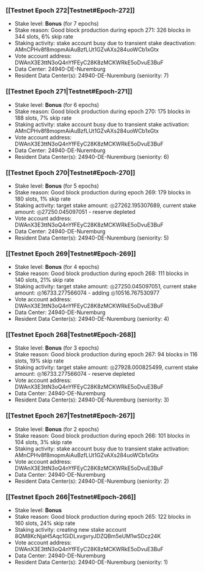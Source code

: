 ### [[Testnet Epoch 272|Testnet#Epoch-272]]
* Stake level: **Bonus** (for 7 epochs)
* Stake reason: Good block production during epoch 271: 326 blocks in 344 slots, 6% skip rate
* Staking activity: stake account busy due to transient stake deactivation: AMnCPHv8f8mopmAiAuBzfLUt1GZvAXs284uoWCb1xGtx
* Vote account address: DWAnX3E3ttN3oQ4nYfFEyC28K8zMCKWRkE5oDvuE3BuF
* Data Center: 24940-DE-Nuremburg
* Resident Data Center(s): 24940-DE-Nuremburg (seniority: 7)
### [[Testnet Epoch 271|Testnet#Epoch-271]]
* Stake level: **Bonus** (for 6 epochs)
* Stake reason: Good block production during epoch 270: 175 blocks in 188 slots, 7% skip rate
* Staking activity: stake account busy due to transient stake activation: AMnCPHv8f8mopmAiAuBzfLUt1GZvAXs284uoWCb1xGtx
* Vote account address: DWAnX3E3ttN3oQ4nYfFEyC28K8zMCKWRkE5oDvuE3BuF
* Data Center: 24940-DE-Nuremburg
* Resident Data Center(s): 24940-DE-Nuremburg (seniority: 6)
### [[Testnet Epoch 270|Testnet#Epoch-270]]
* Stake level: **Bonus** (for 5 epochs)
* Stake reason: Good block production during epoch 269: 179 blocks in 180 slots, 1% skip rate
* Staking activity: target stake amount: ◎27262.195307689, current stake amount: ◎27250.045097051 - reserve depleted
* Vote account address: DWAnX3E3ttN3oQ4nYfFEyC28K8zMCKWRkE5oDvuE3BuF
* Data Center: 24940-DE-Nuremburg
* Resident Data Center(s): 24940-DE-Nuremburg (seniority: 5)
### [[Testnet Epoch 269|Testnet#Epoch-269]]
* Stake level: **Bonus** (for 4 epochs)
* Stake reason: Good block production during epoch 268: 111 blocks in 140 slots, 21% skip rate
* Staking activity: target stake amount: ◎27250.045097051, current stake amount: ◎16733.277566074 - adding ◎10516.767530977
* Vote account address: DWAnX3E3ttN3oQ4nYfFEyC28K8zMCKWRkE5oDvuE3BuF
* Data Center: 24940-DE-Nuremburg
* Resident Data Center(s): 24940-DE-Nuremburg (seniority: 4)
### [[Testnet Epoch 268|Testnet#Epoch-268]]
* Stake level: **Bonus** (for 3 epochs)
* Stake reason: Good block production during epoch 267: 94 blocks in 116 slots, 19% skip rate
* Staking activity: target stake amount: ◎27928.000825499, current stake amount: ◎16733.277566074 - reserve depleted
* Vote account address: DWAnX3E3ttN3oQ4nYfFEyC28K8zMCKWRkE5oDvuE3BuF
* Data Center: 24940-DE-Nuremburg
* Resident Data Center(s): 24940-DE-Nuremburg (seniority: 3)
### [[Testnet Epoch 267|Testnet#Epoch-267]]
* Stake level: **Bonus** (for 2 epochs)
* Stake reason: Good block production during epoch 266: 101 blocks in 104 slots, 3% skip rate
* Staking activity: stake account busy due to transient stake activation: AMnCPHv8f8mopmAiAuBzfLUt1GZvAXs284uoWCb1xGtx
* Vote account address: DWAnX3E3ttN3oQ4nYfFEyC28K8zMCKWRkE5oDvuE3BuF
* Data Center: 24940-DE-Nuremburg
* Resident Data Center(s): 24940-DE-Nuremburg (seniority: 2)
### [[Testnet Epoch 266|Testnet#Epoch-266]]
* Stake level: **Bonus**
* Stake reason: Good block production during epoch 265: 122 blocks in 160 slots, 24% skip rate
* Staking activity: creating new stake account 8QM8KcNjaH5Aqc1GiDLxvgvryJDZQBm5eUM1wSDcz24K
* Vote account address: DWAnX3E3ttN3oQ4nYfFEyC28K8zMCKWRkE5oDvuE3BuF
* Data Center: 24940-DE-Nuremburg
* Resident Data Center(s): 24940-DE-Nuremburg (seniority: 1)